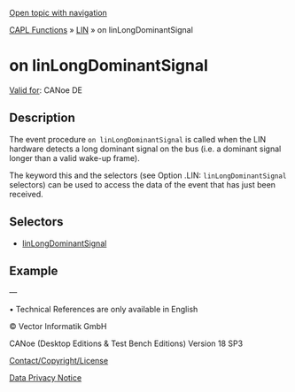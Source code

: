 [Open topic with navigation](../../../../../CANoeDEFamily.htm#Topics/CAPLFunctions/LIN/EventProcedures/CAPLfunctionOnLINLongDominantSignal.md)

[CAPL Functions](../../CAPLfunctions.md) » [LIN](../CAPLfunctionsLINOverview.md) » on linLongDominantSignal

# on linLongDominantSignal

[Valid for](../../../Shared/FeatureAvailability.md):  CANoe DE

## Description

The event procedure `on linLongDominantSignal` is called when the LIN hardware detects a long dominant signal on the bus (i.e. a dominant signal longer than a valid wake-up frame).

The keyword this and the selectors (see Option .LIN: `linLongDominantSignal` selectors) can be used to access the data of the event that has just been received.

## Selectors

- [linLongDominantSignal](../Selectors/CAPLfunctionLINLongDominantSignal.md)

## Example

—

•  Technical References are only available in English

© Vector Informatik GmbH

CANoe (Desktop Editions & Test Bench Editions) Version 18 SP3

[Contact/Copyright/License](../../../Shared/ContactCopyrightLicense.md)

[Data Privacy Notice](https://www.vector.com/int/en/company/get-info/privacy-policy/)
